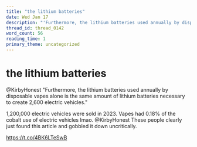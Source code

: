 ```yaml
---
title: "the lithium batteries"
date: Wed Jan 17
description: "'Furthermore, the lithium batteries used annually by disposable vapes alone is the same amount of lithium batteries necessary to create 2,600 electric vehicles."
thread_id: thread_0142
word_count: 56
reading_time: 1
primary_theme: uncategorized
---
```


# the lithium batteries

@KirbyHonest "Furthermore, the lithium batteries used annually by disposable vapes alone is the same amount of lithium batteries necessary to create 2,600 electric vehicles."

1,200,000 electric vehicles were sold in 2023. Vapes had 0.18% of the cobalt use of electric vehicles lmao. @KirbyHonest These people clearly just found this article and gobbled it down uncritically.

https://t.co/4BK6LTeSwB